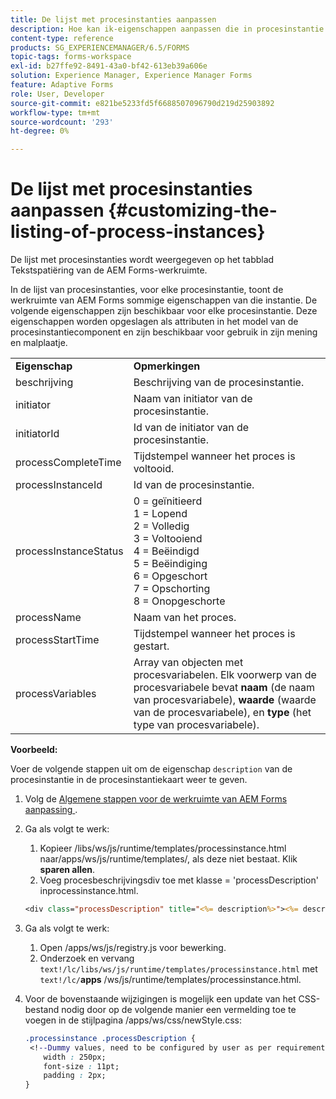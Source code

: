 ```yaml
---
title: De lijst met procesinstanties aanpassen
description: Hoe kan ik-eigenschappen aanpassen die in procesinstantie in de AEM Forms-werkruimte worden weergegeven.
content-type: reference
products: SG_EXPERIENCEMANAGER/6.5/FORMS
topic-tags: forms-workspace
exl-id: b27ffe92-8491-43a0-bf42-613eb39a606e
solution: Experience Manager, Experience Manager Forms
feature: Adaptive Forms
role: User, Developer
source-git-commit: e821be5233fd5f6688507096790d219d25903892
workflow-type: tm+mt
source-wordcount: '293'
ht-degree: 0%

---
```


# De lijst met procesinstanties aanpassen {#customizing-the-listing-of-process-instances}

De lijst met procesinstanties wordt weergegeven op het tabblad Tekstspatiëring van de AEM Forms-werkruimte.

In de lijst van procesinstanties, voor elke procesinstantie, toont de werkruimte van AEM Forms sommige eigenschappen van die instantie. De volgende eigenschappen zijn beschikbaar voor elke procesinstantie. Deze eigenschappen worden opgeslagen als attributen in het model van de procesinstantiecomponent en zijn beschikbaar voor gebruik in zijn mening en malplaatje.

<table>
 <tbody>
  <tr>
   <td><strong>Eigenschap</strong></td>
   <td><strong>Opmerkingen</strong></td>
  </tr>
  <tr>
   <td>beschrijving</td>
   <td>Beschrijving van de procesinstantie.</td>
  </tr>
  <tr>
   <td>initiator</td>
   <td>Naam van initiator van de procesinstantie.</td>
  </tr>
  <tr>
   <td>initiatorId</td>
   <td>Id van de initiator van de procesinstantie.</td>
  </tr>
  <tr>
   <td>processCompleteTime</td>
   <td>Tijdstempel wanneer het proces is voltooid.</td>
  </tr>
  <tr>
   <td>processInstanceId</td>
   <td>Id van de procesinstantie.</td>
  </tr>
  <tr>
   <td>processInstanceStatus</td>
   <td>0 = geïnitieerd <br /> 1 = Lopend <br /> 2 = Volledig <br /> 3 = Voltooiend <br /> 4 = Beëindigd <br /> 5 = Beëindiging <br /> 6 = Opgeschort <br /> 7 = Opschorting <br /> 8 = Onopgeschorte</td>
  </tr>
  <tr>
   <td>processName</td>
   <td>Naam van het proces.</td>
  </tr>
  <tr>
   <td>processStartTime</td>
   <td>Tijdstempel wanneer het proces is gestart.</td>
  </tr>
  <tr>
   <td>processVariables</td>
   <td>Array van objecten met procesvariabelen. Elk voorwerp van de procesvariabele bevat <strong> naam </strong> (de naam van procesvariabele), <strong> waarde </strong> (waarde van de procesvariabele), en <strong> type </strong> (het type van procesvariabele).</td>
  </tr>
 </tbody>
</table>

**Voorbeeld:**

Voer de volgende stappen uit om de eigenschap `description` van de procesinstantie in de procesinstantiekaart weer te geven.

1. Volg de [ Algemene stappen voor de werkruimte van AEM Forms aanpassing ](/help/forms/using/generic-steps-html-workspace-customization.md).
1. Ga als volgt te werk:

   1. Kopieer /libs/ws/js/runtime/templates/processinstance.html naar/apps/ws/js/runtime/templates/, als deze niet bestaat. Klik **sparen allen**.
   1. Voeg procesbeschrijvingsdiv toe met klasse = &#39;processDescription&#39; inprocessinstance.html.

   ```jsp
   <div class="processDescription" title="<%= description%>"><%= description%></div>
   ```

1. Ga als volgt te werk:

   1. Open /apps/ws/js/registry.js voor bewerking.
   1. Onderzoek en vervang `text!/lc/libs/ws/js/runtime/templates/processinstance.html` met `text!/lc/`**apps** /ws/js/runtime/templates/processinstance.html.

1. Voor de bovenstaande wijzigingen is mogelijk een update van het CSS-bestand nodig door op de volgende manier een vermelding toe te voegen in de stijlpagina /apps/ws/css/newStyle.css:

   ```css
   .processinstance .processDescription {
    <!--Dummy values, need to be configured by user as per requirement and user can add or delete any property depending upon requirement-->
       width : 250px;
       font-size : 11pt;
       padding : 2px;
   }
   ```
